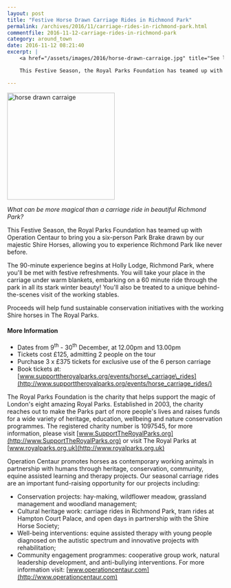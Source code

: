 ```yaml
---
layout: post
title: "Festive Horse Drawn Carriage Rides in Richmond Park"
permalink: /archives/2016/11/carriage-rides-in-richmond-park.html
commentfile: 2016-11-12-carriage-rides-in-richmond-park
category: around_town
date: 2016-11-12 08:21:40
excerpt: |
    <a href="/assets/images/2016/horse-drawn-carraige.jpg" title="See larger version of - horse drawn carraige"><img src="/assets/images/2016/horse-drawn-carraige_thumb.jpg" width="150" height="150" alt="horse drawn carraige" class="photo right" /></a>

    This Festive Season, the Royal Parks Foundation has teamed up with Operation Centaur to bring you a six-person Park Brake drawn by our majestic Shire Horses, allowing you to experience Richmond Park like never before.

---
```


<a href="/assets/images/2016/horse-drawn-carraige.jpg" title="See larger version of - horse drawn carraige"><img src="/assets/images/2016/horse-drawn-carraige_thumb.jpg" width="250" height="249" alt="horse drawn carraige" class="photo right" /></a>

*What can be more magical than a carriage ride in beautiful Richmond Park?*

This Festive Season, the Royal Parks Foundation has teamed up with Operation Centaur to bring you a six-person Park Brake drawn by our majestic Shire Horses, allowing you to experience Richmond Park like never before.

The 90-minute experience begins at Holly Lodge, Richmond Park, where you'll be met with festive refreshments. You will take your place in the carriage under warm blankets, embarking on a 60 minute ride through the park in all its stark winter beauty! You'll also be treated to a unique behind-the-scenes visit of the working stables.

Proceeds will help fund sustainable conservation initiatives with the working Shire horses in The Royal Parks.

#### More Information

-   Dates from 9<sup>th</sup> - 30<sup>th</sup> December, at 12.00pm and 13.00pm
-   Tickets cost £125, admitting 2 people on the tour
-   Purchase 3 x £375 tickets for exclusive use of the 6 person carriage
-   Book tickets at: [www.supporttheroyalparks.org/events/horse\_carriage\_rides](http://www.supporttheroyalparks.org/events/horse_carriage_rides/)

The Royal Parks Foundation is the charity that helps support the magic of London's eight amazing Royal Parks. Established in 2003, the charity reaches out to make the Parks part of more people's lives and raises funds for a wide variety of heritage, education, wellbeing and nature conservation programmes. The registered charity number is 1097545, for more information, please visit [www.SupportTheRoyalParks.org](http://www.SupportTheRoyalParks.org) or visit The Royal Parks at [www.royalparks.org.uk](http://www.royalparks.org.uk)

Operation Centaur promotes horses as contemporary working animals in partnership with humans through heritage, conservation, community, equine assisted learning and therapy projects. Our seasonal carriage rides are an important fund-raising opportunity for our projects including:

-   Conservation projects: hay-making, wildflower meadow, grassland management and woodland management;
-   Cultural heritage work: carriage rides in Richmond Park, tram rides at Hampton Court Palace, and open days in partnership with the Shire Horse Society;
-   Well-being interventions: equine assisted therapy with young people diagnosed on the autistic spectrum and innovative projects with rehabilitation;
-   Community engagement programmes: cooperative group work, natural leadership development, and anti-bullying interventions.
    For more information visit: [www.operationcentaur.com](http://www.operationcentaur.com)
